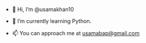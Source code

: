 - 👋 Hi, I’m @usamakhan10
- 🌱 I’m currently learning Python.

- 📫 You can approach me at usamabap@gmail.com

<!---
usamakhan10/usamakhan10 is a ✨ special ✨ repository because its `README.md` (this file) appears on your GitHub profile.
You can click the Preview link to take a look at your changes.
--->

